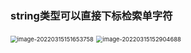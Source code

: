 ### string类型可以直接下标检索单字符

<img src="C:\Users\小楷\AppData\Roaming\Typora\typora-user-images\image-20220315151653758.png" alt="image-20220315151653758" style="zoom:67%;" />

<img src="C:\Users\小楷\AppData\Roaming\Typora\typora-user-images\image-20220315152904688.png" alt="image-20220315152904688" style="zoom:67%;" />

